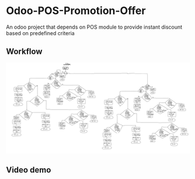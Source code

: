 # Odoo-POS-Promotion-Offer

An odoo project that depends on POS module to provide instant discount based on predefined criteria

## Workflow

<picture>
 <img alt="Screenshot1" src="./addition_workflow.jpg">
</picture>

## Video demo
